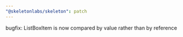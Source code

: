 ```yaml
---
"@skeletonlabs/skeleton": patch
---
```


bugfix: ListBoxItem is now compared by value rather than by reference
